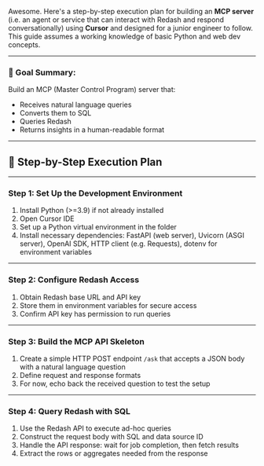 Awesome. Here's a step-by-step execution plan for building an **MCP server** (i.e. an agent or service that can interact with Redash and respond conversationally) using **Cursor** and designed for a junior engineer to follow. This guide assumes a working knowledge of basic Python and web dev concepts.

---

### 🧠 Goal Summary:
Build an MCP (Master Control Program) server that:
- Receives natural language queries
- Converts them to SQL
- Queries Redash
- Returns insights in a human-readable format

---

## 🪼 Step-by-Step Execution Plan

---

### **Step 1: Set Up the Development Environment**

1. Install Python (>=3.9) if not already installed
2. Open Cursor IDE
3. Set up a Python virtual environment in the folder
4. Install necessary dependencies: FastAPI (web server), Uvicorn (ASGI server), OpenAI SDK, HTTP client (e.g. Requests), dotenv for environment variables

---

### **Step 2: Configure Redash Access**

1. Obtain Redash base URL and API key
2. Store them in environment variables for secure access
3. Confirm API key has permission to run queries

---

### **Step 3: Build the MCP API Skeleton**

1. Create a simple HTTP POST endpoint `/ask` that accepts a JSON body with a natural language question
2. Define request and response formats
3. For now, echo back the received question to test the setup

---

### **Step 4: Query Redash with SQL**

1. Use the Redash API to execute ad-hoc queries
2. Construct the request body with SQL and data source ID
3. Handle the API response: wait for job completion, then fetch results
4. Extract the rows or aggregates needed from the response


